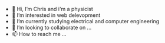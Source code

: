 - 👋 Hi, I’m  Chris and i'm a physicist
- 👀 I’m interested in web delevopment
- 🌱 I’m currently studying electrical and computer engineering
- 💞️ I’m looking to collaborate on ...
- 📫 How to reach me ...

<!---
ChristosMSymeonidis/ChristosMSymeonidis is a ✨ special ✨ repository because its `README.md` (this file) appears on your GitHub profile.
You can click the Preview link to take a look at your changes.
--->

